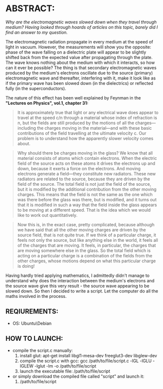# ABSTRACT:

*Why are the electromagnetic waves slowed down when they travel through medium? Having looked through hoards of articles on this topic, barely did I find an answer to my question.* 

The electromagnetic radiation propagate in every medium at the speed of light in vacuum. However, the measurements will show you the opposite: phase of the wave falling on a dielectric plate will appear to be slightly shifted back from the expected value after propagating through the plate. The wave knows nothing about the medium with which it interacts, so how can it ever be possible? The thing is that secondary electromagnetic waves produced by the medium's electrons oscillate due to the source (primary) electromagnetic wave and thereafter, interfering with it, make it look like as if the primary wave has been slowed down (in the dielectrics) or reflected fully (in the superconductors). 

The nature of this effect has been well explained by Feynman in the **"Lectures on Physics", vol.1, chapter 31:**
> It is approximately true that light or any electrical wave does appear to travel at the speed c/n through a material whose index of refraction is n, but the fields are still produced by the motions of all the charges—including the charges moving in the material—and with these basic contributions of the field travelling at the ultimate velocity c. Our problem is to understand how the apparently slower velocity comes about.

> Why should there be charges moving in the glass? We know that all material consists of atoms which contain electrons. When the electric field of the source acts on these atoms it drives the electrons up and down, because it exerts a force on the electrons. And moving electrons generate a field—they constitute new radiators. These new radiators are related to the source, because they are driven by the field of the source. The total field is not just the field of the source, but it is modified by the additional contribution from the other moving charges. This means that the field is not the same as the one which was there before the glass was there, but is modified, and it turns out that it is modified in such a way that the field inside the glass appears to be moving at a different speed. That is the idea which we would like to work out quantitatively.

> Now this is, in the exact case, pretty complicated, because although we have said that all the other moving charges are driven by the source field, that is not quite true. If we think of a particular charge, it feels not only the source, but like anything else in the world, it feels all of the charges that are moving. It feels, in particular, the charges that are moving somewhere else in the glass. So the total field which is acting on a particular charge is a combination of the fields from the other charges, whose motions depend on what this particular charge is doing!

Having hardly tried applying mathematics, I admittedly didn't manage to understand why does the interaction between the medium's electrons and the source wave give this very result - the source wave appearing to be slowed down. So then I decided to write a script. Let the computer do all the maths involved in the process.

## REQIUREMENTS:
- OS: Ubuntu\Debian

## HOW TO LAUNCH:
- compile the script.c manually:
	1. install glut:
		apt-get install libgl1-mesa-dev freeglut3-dev libglew-dev
	2. compile the script.c with gcc:
		gcc /path/to/file/script.c -lGL -lGLU -lGLEW -lglut -lm -o /path/to/file/script
	3. launch the executable file:
		/path/to/file/script
- or simply download the compiled file called "script" and launch it:
	1. /path/to/file/script
